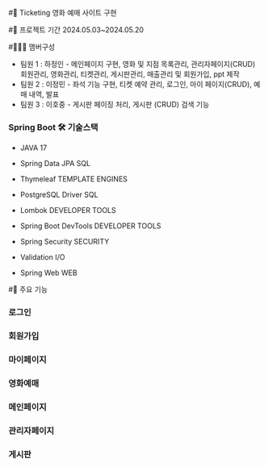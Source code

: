 #🍿 Ticketing
영화 예매 사이트 구현


#📆 프로젝트 기간
2024.05.03~2024.05.20

#🧑‍🤝‍🧑 맴버구성
- 팀원 1 : 하정인 - 메인페이지 구현, 영화 및 지점 목록관리, 관리자페이지(CRUD) 회원관리, 영화관리, 티켓관리, 게시판관리, 매출관리 및 회원가입, ppt 제작
- 팀원 2 : 이정민 - 좌석 기능 구현, 티켓 예약 관리, 로그인, 마이 페이지(CRUD), 예매 내역, 발표
- 팀원 3 : 이호중 - 게시판 페이징 처리, 게시판 (CRUD) 검색 기능

### Spring Boot 🛠 기술스택
- JAVA 17

- Spring Data JPA SQL

- Thymeleaf TEMPLATE ENGINES

- PostgreSQL Driver SQL

- Lombok DEVELOPER TOOLS

- Spring Boot DevTools DEVELOPER TOOLS

- Spring Security SECURITY

- Validation I/O

- Spring Web WEB

#📌 주요 기능
### 로그인

### 회원가입

### 마이페이지

### 영화예매

### 메인페이지

### 관리자페이지

### 게시판

